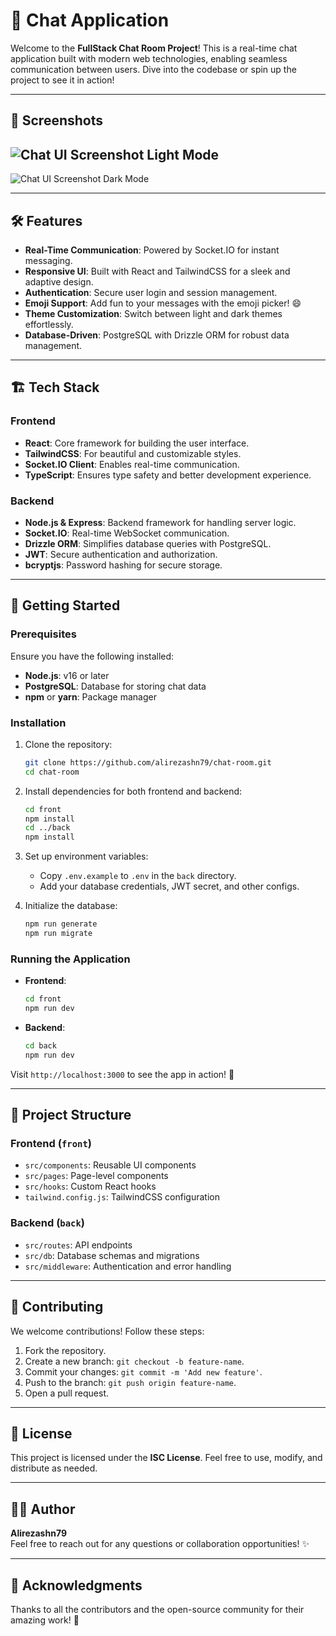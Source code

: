 # 🚀 Chat Application

Welcome to the **FullStack Chat Room Project**! This is a real-time chat application built with modern web technologies, enabling seamless communication between users. Dive into the codebase or spin up the project to see it in action! 

---

## 📸 Screenshots

## ![Chat UI Screenshot Light Mode](./assets/screenShots/Vite-React-TS.webp)

![Chat UI Screenshot Dark Mode](./assets/screenShots/Vite-React-TS-dark.webp)


---

## 🛠️ Features

- **Real-Time Communication**: Powered by Socket.IO for instant messaging.
- **Responsive UI**: Built with React and TailwindCSS for a sleek and adaptive design.
- **Authentication**: Secure user login and session management.
- **Emoji Support**: Add fun to your messages with the emoji picker! 😄
- **Theme Customization**: Switch between light and dark themes effortlessly.
- **Database-Driven**: PostgreSQL with Drizzle ORM for robust data management.

---

## 🏗️ Tech Stack

### Frontend

- **React**: Core framework for building the user interface.
- **TailwindCSS**: For beautiful and customizable styles.
- **Socket.IO Client**: Enables real-time communication.
- **TypeScript**: Ensures type safety and better development experience.

### Backend

- **Node.js & Express**: Backend framework for handling server logic.
- **Socket.IO**: Real-time WebSocket communication.
- **Drizzle ORM**: Simplifies database queries with PostgreSQL.
- **JWT**: Secure authentication and authorization.
- **bcryptjs**: Password hashing for secure storage.

---

## 🚀 Getting Started

### Prerequisites

Ensure you have the following installed:

- **Node.js**: v16 or later
- **PostgreSQL**: Database for storing chat data
- **npm** or **yarn**: Package manager

### Installation

1. Clone the repository:

   ```bash
   git clone https://github.com/alirezashn79/chat-room.git
   cd chat-room
   ```

2. Install dependencies for both frontend and backend:

   ```bash
   cd front
   npm install
   cd ../back
   npm install
   ```

3. Set up environment variables:

   - Copy `.env.example` to `.env` in the `back` directory.
   - Add your database credentials, JWT secret, and other configs.

4. Initialize the database:

   ```bash
   npm run generate
   npm run migrate
   ```

### Running the Application

- **Frontend**:
  ```bash
  cd front
  npm run dev
  ```
- **Backend**:
  ```bash
  cd back
  npm run dev
  ```

Visit `http://localhost:3000` to see the app in action! 🎉

---

## 📂 Project Structure

### Frontend (`front`)

- `src/components`: Reusable UI components
- `src/pages`: Page-level components
- `src/hooks`: Custom React hooks
- `tailwind.config.js`: TailwindCSS configuration

### Backend (`back`)

- `src/routes`: API endpoints
- `src/db`: Database schemas and migrations
- `src/middleware`: Authentication and error handling

---

## 🤝 Contributing

We welcome contributions! Follow these steps:

1. Fork the repository.
2. Create a new branch: `git checkout -b feature-name`.
3. Commit your changes: `git commit -m 'Add new feature'`.
4. Push to the branch: `git push origin feature-name`.
5. Open a pull request.

---

## 📜 License

This project is licensed under the **ISC License**. Feel free to use, modify, and distribute as needed.

---

## 🧑‍💻 Author

**Alirezashn79**\
Feel free to reach out for any questions or collaboration opportunities! ✨

---

## 🌟 Acknowledgments

Thanks to all the contributors and the open-source community for their amazing work! 🙌
